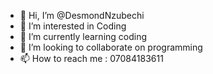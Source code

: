 - 👋 Hi, I’m @DesmondNzubechi
- 👀 I’m interested in Coding
- 🌱 I’m currently learning coding
- 💞️ I’m looking to collaborate on programming
- 📫 How to reach me : 07084183611

<!---
DesmondNzubechi/DesmondNzubechi is a ✨ special ✨ repository because its `README.md` (this file) appears on your GitHub profile.
You can click the Preview link to take a look at your changes.
--->
